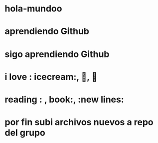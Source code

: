 # hola-mundoo
# aprendiendo Github
# sigo aprendiendo Github

# i love : icecream:, :pizza:, :hotdog:
# reading : , book:, :new lines:
# por fin subi archivos nuevos a repo del grupo
